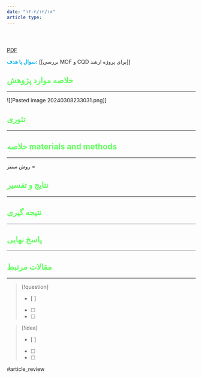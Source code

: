 ```yaml
---
date: "۱۴۰۲/۱۲/۱۸"
article type:
---
```


```bibtex




```

[PDF](https://www.sciencedirect.com/science/article/abs/pii/S1748013223000518?via%3Dihub)

**<span style="color:#00b0f0">سوال یا هدف:</span>**
[[بررسی MOF و CQD برای پروژه ارشد]]


## <span style="color:#64ff61">خلاصه موارد پژوهش</span>
---
![[Pasted image 20240308233031.png]]
## <span style="color:#64ff61">تئوری</span>
---



## <span style="color:#64ff61">خلاصه materials and methods</span>
---

روش سنتز = 



## <span style="color:#64ff61"> نتایج و تفسیر</span>
---



## <span style="color:#64ff61">نتیجه گیری</span>
---



## <span style="color:#64ff61">پاسخ نهایی</span>
---




## <span style="color:#64ff61">مقالات مرتبط</span>
---





> [!question] 
>- [ ] 
>- [ ]  
>- [ ] 


> [!idea] 
> - [ ] 
>- [ ] 
>- [ ] 



#article_review
